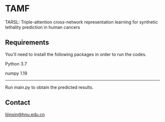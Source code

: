 # TAMF
TARSL: Triple-attention cross-network representation learning for synthetic lethality prediction in human cancers

Requirements
----------------------------------
You'll need to install the following packages in order to run the codes.

Python 3.7

numpy 1.19

----------------------------------
Run main.py to obtain the predicted results.

Contact
----------------------------------
lijinxin@hnu.edu.cn
